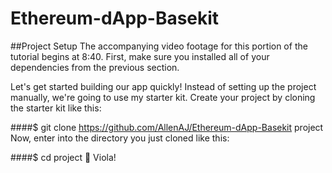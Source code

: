 # Ethereum-dApp-Basekit

##Project Setup
The accompanying video footage for this portion of the tutorial begins at 8:40. First, make sure you installed all of your dependencies from the previous section.

Let's get started building our app quickly! Instead of setting up the project manually, we're going to use my starter kit. Create your project by cloning the starter kit like this:

####$ git clone https://github.com/AllenAJ/Ethereum-dApp-Basekit project
Now, enter into the directory you just cloned like this:

####$ cd project
🎉 Viola!
